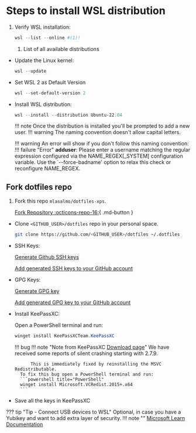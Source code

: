 # Steps to install WSL distribution

1. Verify WSL installation:

    ```powershell title="PowerShell"
    wsl --list --online #(1)!
    ```

    1. List of all available distributions

* Update the Linux kernel:

    ```powershell title="PowerShell"
    wsl --update
    ```

* Set WSL 2 as Default Version

    ```powershell title="PowerShell"
    wsl --set-default-version 2
    ```

* Install WSL distribution:

    ```powershell title="PowerShell"
    wsl --install --distribution Ubuntu-22.04
    ```

    !!! note
        Once the distribution is installed you'll be prompted to add a new user.
        !!! warning
            The naming convention doesn't allow capital letters.

    !!! warning
        An error will show if you don't follow this naming convention:
        !!! failure "Error"
            **adduser**: Please enter a username matching the regular expression configured
            via the NAME_REGEX[_SYSTEM] configuration variable.  Use the `--force-badname'
            option to relax this check or reconfigure NAME_REGEX.

## Fork dotfiles repo

1. Fork this repo `mlasalmo/dotfiles-xps`.

    [Fork Repository :octicons-repo-16:](https://github.com/mlasalmo/dotfiles/fork){ .md-button }

* Clone `<GITHUB_USER>/dotfiles` repo in your personal space.

    ```sh
    git clone https://github.com/<GITHUB_USER>/dotfiles ~/.dotfiles
    ```

* SSH Keys:

    [Generate Github SSH keys](https://docs.github.com/en/authentication/connecting-to-github-with-ssh/generating-a-new-ssh-key-and-adding-it-to-the-ssh-agent)

    [Add generated SSH keys to your GitHub account](https://docs.github.com/en/authentication/connecting-to-github-with-ssh/adding-a-new-ssh-key-to-your-github-account)

* GPG Keys:

    [Generate GPG key](https://docs.github.com/en/authentication/managing-commit-signature-verification/generating-a-new-gpg-key)

    [Add generated GPG key to your GitHub account](https://docs.github.com/en/authentication/managing-commit-signature-verification/adding-a-gpg-key-to-your-github-account)

* Install KeePassXC:

    Open a PowerShell terminal and run:

    ```powershell title="PowerShell"
    winget install KeePassXCTeam.KeePassXC
    ```

    !!! bug
        !!! note "Note from KeePassXC [Download page](https://keepassxc.org/download/#windows)"
            We have received some reports of silent crashing starting with 2.7.9.

            This is immediately fixed by reinstalling the MSVC Redistributable.
        To fix this bug open a PowerShell terminal and run:
        ```powershell title="PowerShell"
        winget install Microsoft.VCRedist.2015+.x64
        ```

* Save all the keys in KeePassXC

??? tip "Tip - Connect USB devices to WSL"
    Optional, in case you have a Yubikey and want to add extra layer of security.
    !!! note ""
        [Microsoft Learn Documentation](https://learn.microsoft.com/en-us/windows/wsl/connect-usb)
